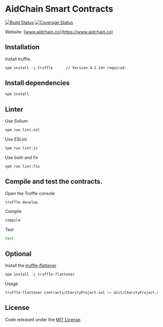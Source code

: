 # AidChain Smart Contracts

[![Build Status](https://travis-ci.org/AidCoinCo/aidchain-smartcontracts.svg?branch=master)](https://travis-ci.org/AidCoinCo/aidchain-smartcontracts) 
[![Coverage Status](https://coveralls.io/repos/github/AidCoinCo/aidchain-smartcontracts/badge.svg?branch=master)](https://coveralls.io/github/AidCoinCo/aidchain-smartcontracts?branch=master)
 
Website: [www.aidchain.co](https://www.aidchain.co)

## Installation


Install truffle.

```bash
npm install -g truffle      // Version 4.1.14+ required.
```

## Install dependencies

```bash
npm install
```

## Linter

Use Solium

```bash
npm run lint:sol
```

Use ESLint

```bash
npm run lint:js
```

Use both and fix

```bash
npm run lint:fix
```

## Compile and test the contracts.
 
Open the Truffle console

```bash
truffle develop
```

Compile 

```bash
compile 
```

Test

```bash
test
```

## Optional

Install the [truffle-flattener](https://github.com/alcuadrado/truffle-flattener)

```bash
npm install -g truffle-flattener
```
 
Usage 

```bash
truffle-flattener contracts/CharityProject.sol >> dist/CharityProject.dist.sol
```

## License

Code released under the [MIT License](https://github.com/AidCoinCo/aidchain-smartcontracts/blob/master/LICENSE).
